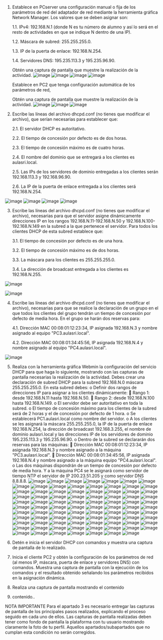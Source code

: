 1.	Establece en PCserver una configuración manual o fija de los parámetros de red del adaptador de red mediante la herramienta gráfica Network Manager. Los valores que se deben asignar son:

     1.1.	IPv4: 192.168.N.1 (donde N es tu número de alumno y así lo será en el resto de actividades en que se indique N dentro de una IP).
  	     	
     1.2.	Máscara de subred: 255.255.255.0.
  	
     1.3.	IP de la puerta de enlace: 192.168.N.254.
  	
     1.4.	Servidores DNS: 195.235.113.3 y 195.235.96.90.
  	
      Obtén una captura de pantalla que muestre la realización de la actividad.
  	![image](https://github.com/rolando1803/Administrador_de_sistemas_informaticos_de_red/assets/55965131/6ac8a6ce-0ff9-4538-a890-a40db1831d8c)
![image](https://github.com/rolando1803/Administrador_de_sistemas_informaticos_de_red/assets/55965131/a1266258-35d5-432a-b855-1f0175464b7c)
![image](https://github.com/rolando1803/Administrador_de_sistemas_informaticos_de_red/assets/55965131/67520de2-3998-4c6e-9b06-26091babdead)
![image](https://github.com/rolando1803/Administrador_de_sistemas_informaticos_de_red/assets/55965131/79cf24f2-348f-44ce-8278-bd4c453969b6)

  	
      Establece en PC2 que tenga configuración automática de los parámetros de red,
  	
      Obtén una captura de pantalla que muestre la realización de la actividad.
![image](https://github.com/rolando1803/Administrador_de_sistemas_informaticos_de_red/assets/55965131/bc8cb75d-02e0-443d-aff9-fa2da7ca01c3)
![image](https://github.com/rolando1803/Administrador_de_sistemas_informaticos_de_red/assets/55965131/79087ad2-ccc1-4cc6-a3fd-7cddac5d7993)
![image](https://github.com/rolando1803/Administrador_de_sistemas_informaticos_de_red/assets/55965131/ec9f2707-0eb0-46be-a44c-49aaeef3d855)


2.	Escribe las líneas del archivo dhcpd.conf (no tienes que modificar el archivo), que serían necesarias para establecer que:

    2.1.	El servidor DHCP es autoritativo.
    
    2.2.	El tiempo de concesión por defecto es de dos horas.
    
    2.3.	El tiempo de concesión máximo es de cuatro horas.
    
    2.4.	El nombre del dominio que se entregará a los clientes es aulasri.local.
    
    2.5.	Las IPs de los servidores de dominio entregadas a los clientes serán 192.168.113.3 y 192.168.96.90.
    
    2.6.	La IP de la puerta de enlace entregada a los clientes será 192.168.N.254.

   ![image](https://github.com/rolando1803/Administrador_de_sistemas_informaticos_de_red/assets/55965131/c5772a84-b7ba-4daf-bc8c-a72eebce57dd)
![image](https://github.com/rolando1803/Administrador_de_sistemas_informaticos_de_red/assets/55965131/abc10c0e-68a4-4ade-ab2a-0c561bc84a00)
![image](https://github.com/rolando1803/Administrador_de_sistemas_informaticos_de_red/assets/55965131/494a0dca-1def-4ddb-925e-eba736c85903)
![image](https://github.com/rolando1803/Administrador_de_sistemas_informaticos_de_red/assets/55965131/c3dab55a-f790-44d3-9ef3-9285dd2e162d)

  	
3.	Escribe las líneas del archivo dhcpd.conf (no tienes que modificar el archivo), necesarias para que el servidor asigne dinámicamente direcciones IP en los rangos 192.168.N.11-192.168.N.50 y 192.168.N.100-     192.168.N.149 en la subred a la que pertenece el servidor. Para todos los clientes DHCP de esta subred establece que:

    3.1.	El tiempo de concesión por defecto es de una hora.
  	
    3.2.	El tiempo de concesión máximo es de dos horas.
  	
    3.3.	La máscara para los clientes es 255.255.255.0.
  	
    3.4.	La dirección de broadcast entregada a los clientes es 192.168.N.255.

 ![image](https://github.com/rolando1803/Administrador_de_sistemas_informaticos_de_red/assets/55965131/1c87afcd-4690-4618-80b0-42a4f4d5f60c)

   ![image](https://github.com/rolando1803/Administrador_de_sistemas_informaticos_de_red/assets/55965131/d3ca8deb-bf45-4489-83dd-f3e5a9cb9f59)

  	
4.	Escribe las líneas del archivo dhcpd.conf (no tienes que modificar el archivo), necesarias para que se realice la declaración de un grupo en el que todos los clientes del grupo tendrán un tiempo de            concesión por defecto de media hora. En el grupo se harán dos reservas para:

    4.1.	Dirección MAC 00:08:01:12:23:34, IP asignada 192.168.N.3 y nombre asignado al equipo "PC3.aulasri.local".
    
    4.2.	Dirección MAC 00:08:01:34:45:56, IP asignada 192.168.N.4 y nombre asignado al equipo "PC4.aulasri.local".

   ![image](https://github.com/rolando1803/Administrador_de_sistemas_informaticos_de_red/assets/55965131/45a7a434-d7a8-446e-8c84-d79dc3920304)


5.	Realiza con la herramienta gráfica Webmin la configuración del servicio DHCP para que haga lo siguiente, mostrando con las capturas de pantalla necesarias la realización de la actividad.
Debes crear una declaración de subred DHCP para la subred 192.168.N.0 máscara 255.255.255.0. En esta subred debes:
o	Definir dos rangos de direcciones IP para asignar a los clientes dinámicamente:
	Rango 1: desde 192.168.N.11 hasta 192.168.N.50.
	Rango 2: desde 192.168.N.100 hasta 192.168.N.149.
o	El servidor debe ser autoritativo en toda la subred.
o	El tiempo de concesión máximo para los clientes de la subred será de 2 horas y el de concesión por defecto de 1 hora.
o	Se establecerá PC1.aulasri.local como nombre del servidor.
o	A los clientes se les asignará la máscara 255.255.255.0, la IP de la puerta de enlace 192.168.N.254, la dirección de broadcast 192.168.3.255, el nombre de dominio aulasri.local y las direcciones IP de los servidores de dominio 195.235.113.3 y 195.235.96.90.
o	Dentro de la subred se declararán dos reservas para las máquinas:
	Dirección MAC 00:08:01:12:23:34, IP asignada 192.168.N.3 y nombre asignado a la máquina "PC3.aulasri.local".
	Dirección MAC 00:08:01:34:45:56, IP asignada 192.168.N.4 y nombre asignado a la máquina equipo "PC4.aulasri.local".
o	Las dos máquinas dispondrán de un tiempo de concesión por defecto de media hora. Y a la máquina PC4 se le asignará como servidor de tiempo NTP el servidor de IP 200.23.51.205 y como servidor DNS 8.8.8.8.
![image](https://github.com/rolando1803/Administrador_de_sistemas_informaticos_de_red/assets/55965131/cbc8ccdf-b037-4d71-9db6-ac09c388c46f)
![image](https://github.com/rolando1803/Administrador_de_sistemas_informaticos_de_red/assets/55965131/105c5848-43c3-4807-9b4d-e0cefca0060f)
![image](https://github.com/rolando1803/Administrador_de_sistemas_informaticos_de_red/assets/55965131/23d08c46-4065-4a16-9a5d-fcf66c3f1f3a)
![image](https://github.com/rolando1803/Administrador_de_sistemas_informaticos_de_red/assets/55965131/6b1d603e-a754-41b3-b535-6441dd6ec5c1)
![image](https://github.com/rolando1803/Administrador_de_sistemas_informaticos_de_red/assets/55965131/186a28bf-79a3-411c-a419-794447fc341d)
![image](https://github.com/rolando1803/Administrador_de_sistemas_informaticos_de_red/assets/55965131/b9ace7de-9230-4b9f-beb7-d5a1ac77a7b2)
![image](https://github.com/rolando1803/Administrador_de_sistemas_informaticos_de_red/assets/55965131/90e18a90-c3f1-4048-ab7d-444ac85dc683)
![image](https://github.com/rolando1803/Administrador_de_sistemas_informaticos_de_red/assets/55965131/f51e0386-bc61-46a2-81c0-d5ae99cea23f)
![image](https://github.com/rolando1803/Administrador_de_sistemas_informaticos_de_red/assets/55965131/9f3e1678-cb90-4757-91f7-c80926c9d905)
![image](https://github.com/rolando1803/Administrador_de_sistemas_informaticos_de_red/assets/55965131/28252e99-c138-49c4-b4bb-76c51636b6fe)
![image](https://github.com/rolando1803/Administrador_de_sistemas_informaticos_de_red/assets/55965131/cb6fe0fe-1a4f-422d-85b1-45818c7969be)
![image](https://github.com/rolando1803/Administrador_de_sistemas_informaticos_de_red/assets/55965131/7fd619c6-2b56-420a-b045-cf8d25318659)
![image](https://github.com/rolando1803/Administrador_de_sistemas_informaticos_de_red/assets/55965131/8b46fd24-d01f-4dc7-8ac7-dec6497cad7f)
![image](https://github.com/rolando1803/Administrador_de_sistemas_informaticos_de_red/assets/55965131/08cf3484-c10d-4394-92b2-c6c0badf7180)
![image](https://github.com/rolando1803/Administrador_de_sistemas_informaticos_de_red/assets/55965131/a605ac6d-9fdf-4442-a3f5-5daee810ec55)
![image](https://github.com/rolando1803/Administrador_de_sistemas_informaticos_de_red/assets/55965131/eee876f6-46e3-4ec7-994f-98650ee2af39)
![image](https://github.com/rolando1803/Administrador_de_sistemas_informaticos_de_red/assets/55965131/5a4daeee-dddb-4afb-bf58-169175a233ee)
![image](https://github.com/rolando1803/Administrador_de_sistemas_informaticos_de_red/assets/55965131/2579f8b3-f8e1-4fcd-bf08-8839d7f6b4f9)
![image](https://github.com/rolando1803/Administrador_de_sistemas_informaticos_de_red/assets/55965131/9badce5d-f93b-4751-928b-1ca32601535e)
![image](https://github.com/rolando1803/Administrador_de_sistemas_informaticos_de_red/assets/55965131/c2ae8c84-91a1-459f-b0d3-cb0e812f9424)
![image](https://github.com/rolando1803/Administrador_de_sistemas_informaticos_de_red/assets/55965131/153983c2-adb2-4992-bdcc-5627e2e62d43)
![image](https://github.com/rolando1803/Administrador_de_sistemas_informaticos_de_red/assets/55965131/6446e78c-5d88-4d1d-9b6f-48cb6807ec94)
![image](https://github.com/rolando1803/Administrador_de_sistemas_informaticos_de_red/assets/55965131/61f4499b-835f-48d4-a054-7493e8ce029c)
![image](https://github.com/rolando1803/Administrador_de_sistemas_informaticos_de_red/assets/55965131/b300cad5-c393-4484-9657-02d420b299b8)
![image](https://github.com/rolando1803/Administrador_de_sistemas_informaticos_de_red/assets/55965131/7ee47cc3-6f46-4751-b678-0bd6a66931da)
![image](https://github.com/rolando1803/Administrador_de_sistemas_informaticos_de_red/assets/55965131/6974644f-529a-4c62-9966-eb46ade8cd84)
![image](https://github.com/rolando1803/Administrador_de_sistemas_informaticos_de_red/assets/55965131/2eae7eff-8b3e-4778-9b95-186df42e533f)
![image](https://github.com/rolando1803/Administrador_de_sistemas_informaticos_de_red/assets/55965131/439c6cd3-2cec-4659-a84f-f057e81eb827)
![image](https://github.com/rolando1803/Administrador_de_sistemas_informaticos_de_red/assets/55965131/2164ca13-305d-4064-a986-14acd0bc2131)
![image](https://github.com/rolando1803/Administrador_de_sistemas_informaticos_de_red/assets/55965131/ba44789d-0435-43ab-9537-fa27fc23a94f)
![image](https://github.com/rolando1803/Administrador_de_sistemas_informaticos_de_red/assets/55965131/e594da11-db9b-43c7-aaae-81382967a984)
![image](https://github.com/rolando1803/Administrador_de_sistemas_informaticos_de_red/assets/55965131/5f83935a-5cbb-4eb6-afc3-69db67ebb93a)
![image](https://github.com/rolando1803/Administrador_de_sistemas_informaticos_de_red/assets/55965131/e1d252d4-3d1f-4d3d-ae3c-bfa355398e72)
![image](https://github.com/rolando1803/Administrador_de_sistemas_informaticos_de_red/assets/55965131/8daf24bc-4652-4d28-92d0-028e0def12e2)
![image](https://github.com/rolando1803/Administrador_de_sistemas_informaticos_de_red/assets/55965131/dc2ba5e6-2782-4fc5-8185-5599f7a38a22)
![image](https://github.com/rolando1803/Administrador_de_sistemas_informaticos_de_red/assets/55965131/41a0a339-8b57-4113-bdbb-3c8df6170064)
![image](https://github.com/rolando1803/Administrador_de_sistemas_informaticos_de_red/assets/55965131/cc977477-b81c-4151-add8-e169fe41c3fc)
![image](https://github.com/rolando1803/Administrador_de_sistemas_informaticos_de_red/assets/55965131/fe695ce8-9a01-4189-af7c-710030cf4f22)
![image](https://github.com/rolando1803/Administrador_de_sistemas_informaticos_de_red/assets/55965131/82c9dbba-edd8-48d1-85f4-14c3502d4019)
![image](https://github.com/rolando1803/Administrador_de_sistemas_informaticos_de_red/assets/55965131/d7b2afe0-cc30-4b03-a783-7dc678309301)
![image](https://github.com/rolando1803/Administrador_de_sistemas_informaticos_de_red/assets/55965131/ce01d679-f752-4fab-8ff4-bcf3a1d39952)
![image](https://github.com/rolando1803/Administrador_de_sistemas_informaticos_de_red/assets/55965131/5203f4f9-73d0-44a7-bf07-fd3d6ab0021f)
![image](https://github.com/rolando1803/Administrador_de_sistemas_informaticos_de_red/assets/55965131/ca779ba6-6a06-4562-9b61-8dfd06b7d671)
![image](https://github.com/rolando1803/Administrador_de_sistemas_informaticos_de_red/assets/55965131/5160d29b-3b2a-4967-993f-0624e9940a7c)
![image](https://github.com/rolando1803/Administrador_de_sistemas_informaticos_de_red/assets/55965131/fa7b0104-3013-4618-9cef-6d8695647d76)
![image](https://github.com/rolando1803/Administrador_de_sistemas_informaticos_de_red/assets/55965131/98323ace-f44a-455e-a33e-b8665079f73e)
![image](https://github.com/rolando1803/Administrador_de_sistemas_informaticos_de_red/assets/55965131/3e925033-52ae-441d-8d5d-4149dde80014)
![image](https://github.com/rolando1803/Administrador_de_sistemas_informaticos_de_red/assets/55965131/7187f162-1101-468d-8d3d-8486192fc7c9)
![image](https://github.com/rolando1803/Administrador_de_sistemas_informaticos_de_red/assets/55965131/5bf17a51-ce0f-41cf-9d6b-d80b809c490f)
![image](https://github.com/rolando1803/Administrador_de_sistemas_informaticos_de_red/assets/55965131/625c34d7-4b36-45c5-bf12-cf7ac5acd2b3)
![image](https://github.com/rolando1803/Administrador_de_sistemas_informaticos_de_red/assets/55965131/9e00d0ac-d988-4bb7-af5c-26fa19ad6db2)
![image](https://github.com/rolando1803/Administrador_de_sistemas_informaticos_de_red/assets/55965131/b8cf44d9-ba24-4570-ac8f-0d131df22ea7)
![image](https://github.com/rolando1803/Administrador_de_sistemas_informaticos_de_red/assets/55965131/e3c2d2a3-2aee-4213-b799-ae1448a55d4c)
![image](https://github.com/rolando1803/Administrador_de_sistemas_informaticos_de_red/assets/55965131/144ca6fa-ed74-4ec4-90ba-164b82eb3d1b)
![image](https://github.com/rolando1803/Administrador_de_sistemas_informaticos_de_red/assets/55965131/d53aa5b7-d90e-4eb2-91b7-9ec96e7ca140)
![image](https://github.com/rolando1803/Administrador_de_sistemas_informaticos_de_red/assets/55965131/605569dc-0e87-4063-93f0-a54d5b6a8505)
![image](https://github.com/rolando1803/Administrador_de_sistemas_informaticos_de_red/assets/55965131/f5d83100-7a0f-4777-b1d3-9b3e9169dcea)
![image](https://github.com/rolando1803/Administrador_de_sistemas_informaticos_de_red/assets/55965131/7e1c2128-e8ae-4014-9d6a-62b54379abc0)
![image](https://github.com/rolando1803/Administrador_de_sistemas_informaticos_de_red/assets/55965131/b7959edd-4b69-4bd1-aae6-14f4164c14c2)
![image](https://github.com/rolando1803/Administrador_de_sistemas_informaticos_de_red/assets/55965131/a6ac11cf-48b0-4620-afb1-ead427185409)
![image](https://github.com/rolando1803/Administrador_de_sistemas_informaticos_de_red/assets/55965131/e38ea93a-ac12-4550-8895-972a5e37402f)
![image](https://github.com/rolando1803/Administrador_de_sistemas_informaticos_de_red/assets/55965131/020eefd4-3efa-418e-a794-83e0a7ac72d6)
![image](https://github.com/rolando1803/Administrador_de_sistemas_informaticos_de_red/assets/55965131/1bec3116-cf66-43f2-9657-d7ca78daa42f)
![image](https://github.com/rolando1803/Administrador_de_sistemas_informaticos_de_red/assets/55965131/c020857d-bd50-4da0-89d7-fae0f8b5d508)
![image](https://github.com/rolando1803/Administrador_de_sistemas_informaticos_de_red/assets/55965131/594f2228-006c-4cfa-9c94-4d4cf331b581)
![image](https://github.com/rolando1803/Administrador_de_sistemas_informaticos_de_red/assets/55965131/8e7d6964-889e-40f0-b762-d5010f8aa693)
![image](https://github.com/rolando1803/Administrador_de_sistemas_informaticos_de_red/assets/55965131/63a28399-64fb-434e-91ae-602a8fd3c7e8)
![image](https://github.com/rolando1803/Administrador_de_sistemas_informaticos_de_red/assets/55965131/ff423658-0713-4825-8c43-bbcf6330e7f3)
![image](https://github.com/rolando1803/Administrador_de_sistemas_informaticos_de_red/assets/55965131/ce7e2366-6978-46e0-ae75-f1f9a8a7e15b)
![image](https://github.com/rolando1803/Administrador_de_sistemas_informaticos_de_red/assets/55965131/e05d7635-d34f-4f26-9e3b-74f4073b5fa9)
![image](https://github.com/rolando1803/Administrador_de_sistemas_informaticos_de_red/assets/55965131/a381af0b-8804-4012-97b7-d1af906f3ebd)
![image](https://github.com/rolando1803/Administrador_de_sistemas_informaticos_de_red/assets/55965131/1d55c5c4-65ec-40b0-bf85-b7991f4795aa)
![image](https://github.com/rolando1803/Administrador_de_sistemas_informaticos_de_red/assets/55965131/c8aaeb48-14df-4c59-9be9-0754b7a769f8)
![image](https://github.com/rolando1803/Administrador_de_sistemas_informaticos_de_red/assets/55965131/43c92385-6796-4823-a6d6-2b41373ae558)
![image](https://github.com/rolando1803/Administrador_de_sistemas_informaticos_de_red/assets/55965131/c6dc39ac-17fa-4c89-b764-46031c7781bf)
![image](https://github.com/rolando1803/Administrador_de_sistemas_informaticos_de_red/assets/55965131/55f4dd65-7d86-4a75-9958-c7561927ba7b)
![image](https://github.com/rolando1803/Administrador_de_sistemas_informaticos_de_red/assets/55965131/4c18d864-9464-4487-aa6e-6e9616933452)
![image](https://github.com/rolando1803/Administrador_de_sistemas_informaticos_de_red/assets/55965131/d7618b14-3dca-42c9-b658-8608573f00cd)
![image](https://github.com/rolando1803/Administrador_de_sistemas_informaticos_de_red/assets/55965131/303db07f-40c0-499c-b0c1-7ea52cf0f0a2)
![image](https://github.com/rolando1803/Administrador_de_sistemas_informaticos_de_red/assets/55965131/8e86d13f-722d-4de3-900c-ac47179c32b1)
![image](https://github.com/rolando1803/Administrador_de_sistemas_informaticos_de_red/assets/55965131/8562ac8f-5916-48d7-86ef-49fa3786d8ac)
![image](https://github.com/rolando1803/Administrador_de_sistemas_informaticos_de_red/assets/55965131/683143ab-f387-4139-b4c5-d23943f64ff6)
![image](https://github.com/rolando1803/Administrador_de_sistemas_informaticos_de_red/assets/55965131/e33324a2-fa50-4eea-885c-719d148c5eb2)
![image](https://github.com/rolando1803/Administrador_de_sistemas_informaticos_de_red/assets/55965131/77182561-9fcc-45fb-aa6c-d9acd109fef3)
![image](https://github.com/rolando1803/Administrador_de_sistemas_informaticos_de_red/assets/55965131/cdfc07d9-3727-43bc-917e-c7ccd7ab9faf)
![image](https://github.com/rolando1803/Administrador_de_sistemas_informaticos_de_red/assets/55965131/e9a97a3a-32d2-43ed-9ed9-c5f5f0e6293a)



7.	Detén e inicia el servidor DHCP con comandos y muestra una captura de pantalla de lo realizado.

8.	Inicia el cliente PC2 y obtén la configuración de los parámetros de red (al menos IP, máscara, puerta de enlace y servidores DNS) con comandos. Muestra una captura de pantalla con la ejecución de los comandos y el resultado obtenido señalando los parámetros recibidos en la asignación dinámica.

9.	Realiza una captura de pantalla mostrando el contenido 

10.	contenido..

NOTA IMPORTANTE
Para el apartado 3 es necesario entregar las capturas de pantalla de los principales pasos realizados, explicando el proceso seguido en cada uno de ellos. Las capturas de pantalla realizadas deben tener como fondo de pantalla la plataforma con tu usuario mostrando claramente la foto de tu perfil. Aquellos apartados/subapartados que no cumplan esta condición no serán corregidos.


